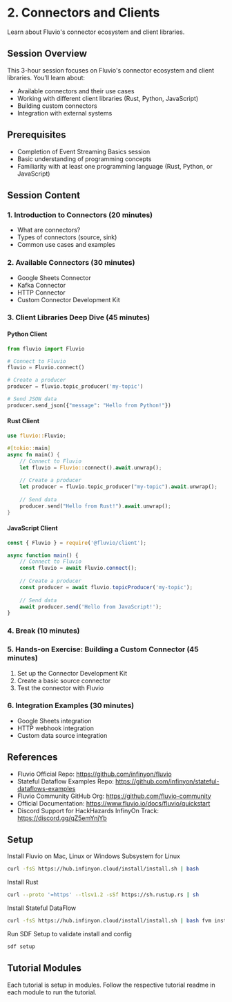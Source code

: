 # 2. Connectors and Clients
Learn about Fluvio's connector ecosystem and client libraries.

## Session Overview
This 3-hour session focuses on Fluvio's connector ecosystem and client libraries. You'll learn about:
- Available connectors and their use cases
- Working with different client libraries (Rust, Python, JavaScript)
- Building custom connectors
- Integration with external systems

## Prerequisites
- Completion of Event Streaming Basics session
- Basic understanding of programming concepts
- Familiarity with at least one programming language (Rust, Python, or JavaScript)

## Session Content

### 1. Introduction to Connectors (20 minutes)
- What are connectors?
- Types of connectors (source, sink)
- Common use cases and examples

### 2. Available Connectors (30 minutes)
- Google Sheets Connector
- Kafka Connector
- HTTP Connector
- Custom Connector Development Kit

### 3. Client Libraries Deep Dive (45 minutes)
#### Python Client
```python
from fluvio import Fluvio

# Connect to Fluvio
fluvio = Fluvio.connect()

# Create a producer
producer = fluvio.topic_producer('my-topic')

# Send JSON data
producer.send_json({"message": "Hello from Python!"})
```

#### Rust Client
```rust
use fluvio::Fluvio;

#[tokio::main]
async fn main() {
    // Connect to Fluvio
    let fluvio = Fluvio::connect().await.unwrap();
    
    // Create a producer
    let producer = fluvio.topic_producer("my-topic").await.unwrap();
    
    // Send data
    producer.send("Hello from Rust!").await.unwrap();
}
```

#### JavaScript Client
```javascript
const { Fluvio } = require('@fluvio/client');

async function main() {
    // Connect to Fluvio
    const fluvio = await Fluvio.connect();
    
    // Create a producer
    const producer = await fluvio.topicProducer('my-topic');
    
    // Send data
    await producer.send('Hello from JavaScript!');
}
```

### 4. Break (10 minutes)

### 5. Hands-on Exercise: Building a Custom Connector (45 minutes)
1. Set up the Connector Development Kit
2. Create a basic source connector
3. Test the connector with Fluvio

### 6. Integration Examples (30 minutes)
- Google Sheets integration
- HTTP webhook integration
- Custom data source integration

## References
- Fluvio Official Repo: https://github.com/infinyon/fluvio
- Stateful Dataflow Examples Repo: https://github.com/infinyon/stateful-dataflows-examples
- Fluvio Community GitHub Org: https://github.com/fluvio-community
- Official Documentation: https://www.fluvio.io/docs/fluvio/quickstart
- Discord Support for HackHazards InfinyOn Track: https://discord.gg/qZ5emYnjYb


## Setup
Install Fluvio on Mac, Linux or Windows Subsystem for Linux

```bash
curl -fsS https://hub.infinyon.cloud/install/install.sh | bash
```

Install Rust

```bash
curl --proto '=https' --tlsv1.2 -sSf https://sh.rustup.rs | sh
```

Install Stateful DataFlow

```bash
curl -fsS https://hub.infinyon.cloud/install/install.sh | bash fvm install sdf-beta9
```

Run SDF Setup to validate install and config

```bash
sdf setup
```

## Tutorial Modules

Each tutorial is setup in modules. Follow the respective tutorial readme in each module to run the tutorial.



